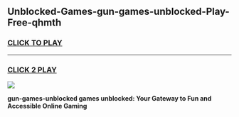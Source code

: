 
## Unblocked-Games-gun-games-unblocked-Play-Free-qhmth
<h3>
<a href="https://premium76.site?title=gun-games-unblocked&ref=10A">CLICK TO PLAY</a></h3>
<hr>

<h3>
<a href="https://premium76.site?title=gun-games-unblocked&ref=10A">CLICK 2 PLAY</a>
  
</h3>

<a href="https://premium76.site?title=gun-games-unblocked&ref=10A"><img src="https://clearcache.store/games.png"></a>


**gun-games-unblocked games unblocked: Your Gateway to Fun and Accessible Online Gaming**
